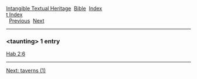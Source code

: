 [Intangible Textual Heritage](../../index)  [Bible](../index) 
[Index](index)   
[t Index](_t_)  
  [Previous](c11321)  [Next](c11323) 

------------------------------------------------------------------------

### &lt;taunting&gt; 1 entry

[Hab 2:6](../kjv/hab002.htm#006)  

------------------------------------------------------------------------

[Next: taverns (1)](c11323)
